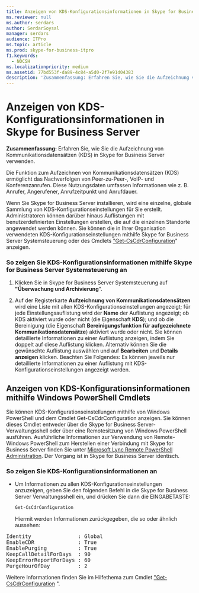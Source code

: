 ```yaml
---
title: Anzeigen von KDS-Konfigurationsinformationen in Skype for Business Server
ms.reviewer: null
ms.author: serdars
author: SerdarSoysal
manager: serdars
audience: ITPro
ms.topic: article
ms.prod: skype-for-business-itpro
f1.keywords:
  - NOCSH
ms.localizationpriority: medium
ms.assetid: 77bd553f-da89-4c84-a5d0-2f7e91d04383
description: 'Zusammenfassung: Erfahren Sie, wie Sie die Aufzeichnung von Kommunikationsdatensätzen (KDS) in Skype for Business Server verwenden.'
---
```


# <a name="view-cdr-configuration-information-in-skype-for-business-server"></a>Anzeigen von KDS-Konfigurationsinformationen in Skype for Business Server
 
**Zusammenfassung:** Erfahren Sie, wie Sie die Aufzeichnung von Kommunikationsdatensätzen (KDS) in Skype for Business Server verwenden.
  
Die Funktion zum Aufzeichnen von Kommunikationsdatensätzen (KDS) ermöglicht das Nachverfolgen von Peer-zu-Peer-, VoIP- und Konferenzanrufen. Diese Nutzungsdaten umfassen Informationen wie z. B. Anrufer, Angerufener, Anrufzeitpunkt und Anrufdauer.
  
Wenn Sie Skype for Business Server installieren, wird eine einzelne, globale Sammlung von KDS-Konfigurationseinstellungen für Sie erstellt. Administratoren können darüber hinaus Auflistungen mit benutzerdefinierten Einstellungen erstellen, die auf die einzelnen Standorte angewendet werden können. Sie können die in Ihrer Organisation verwendeten KDS-Konfigurationseinstellungen mithilfe Skype for Business Server Systemsteuerung oder des Cmdlets ["Get-CsCdrConfiguration](/powershell/module/skype/get-cscdrconfiguration?view=skype-ps)" anzeigen.
  
### <a name="to-view-cdr-configuration-information-by-using-skype-for-business-server-control-panel"></a>So zeigen Sie KDS-Konfigurationsinformationen mithilfe Skype for Business Server Systemsteuerung an

1. Klicken Sie in Skype for Business Server Systemsteuerung auf **"Überwachung und Archivierung**".
    
2. Auf der Registerkarte **Aufzeichnung von Kommunikationsdatensätzen** wird eine Liste mit allen KDS-Konfigurationseinstellungen angezeigt; für jede Einstellungsauflistung wird der **Name** der Auflistung angezeigt; ob KDS aktiviert wurde oder nicht (die Eigenschaft **KDS**); und ob die Bereinigung (die Eigenschaft **Bereinigungsfunktion für aufgezeichnete Kommunikationsdatensätze**) aktiviert wurde oder nicht. Sie können detaillierte Informationen zu einer Auflistung anzeigen, indem Sie doppelt auf diese Auflistung klicken. Alternativ können Sie die gewünschte Auflistung auswählen und auf **Bearbeiten** und **Details anzeigen** klicken. Beachten Sie Folgendes: Es können jeweils nur detaillierte Informationen zu einer Auflistung mit KDS-Konfigurationseinstellungen angezeigt werden.
    
## <a name="viewing-cdr-configuration-information-by-using-windows-powershell-cmdlets"></a>Anzeigen von KDS-Konfigurationsinformationen mithilfe Windows PowerShell Cmdlets

Sie können KDS-Konfigurationseinstellungen mithilfe von Windows PowerShell und dem Cmdlet Get-CsCdrConfiguration anzeigen. Sie können dieses Cmdlet entweder über die Skype for Business Server-Verwaltungsshell oder über eine Remotesitzung von Windows PowerShell ausführen. Ausführliche Informationen zur Verwendung von Remote-Windows PowerShell zum Herstellen einer Verbindung mit Skype for Business Server finden Sie unter [Microsoft Lync Remote PowerShell Administration](https://blog.insideo365.com/2011/08/remote-lync-powershell-administration/). Der Vorgang ist in Skype for Business Server identisch.
  
### <a name="to-view-cdr-configuration-information"></a>So zeigen Sie KDS-Konfigurationsinformationen an

- Um Informationen zu allen KDS-Konfigurationseinstellungen anzuzeigen, geben Sie den folgenden Befehl in die Skype for Business Server Verwaltungsshell ein, und drücken Sie dann die EINGABETASTE:
    
  ```PowerShell
  Get-CsCdrConfiguration
  ```

    Hiermit werden Informationen zurückgegeben, die so oder ähnlich aussehen:
    
<pre>
Identity               : Global
EnableCDR              : True
EnablePurging          : True
KeepCallDetailForDays  : 90
KeepErrorReportForDays : 60
PurgeHourOfDay         : 2
</pre>

Weitere Informationen finden Sie im Hilfethema zum Cmdlet ["Get-CsCdrConfiguration](/powershell/module/skype/get-cscdrconfiguration?view=skype-ps) ".
